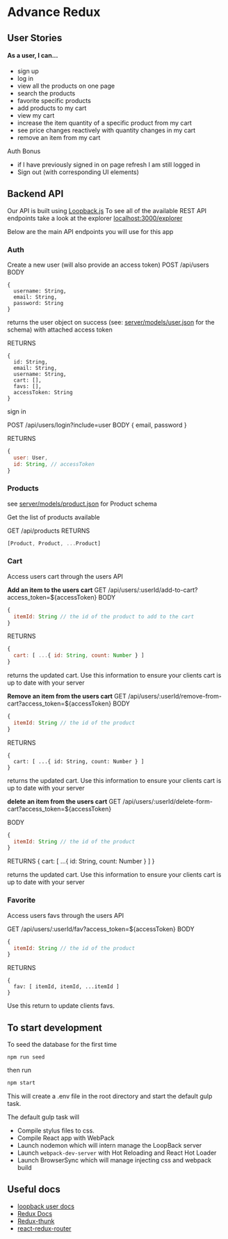 # Advance Redux

## User Stories

#### As a user, I can...
* sign up
* log in
* view all the products on one page
* search the products
* favorite specific products
* add products to my cart
* view my cart
* increase the item quantity of a specific product from my cart
* see price changes reactively with quantity changes in my cart
* remove an item from my cart

Auth Bonus

* if I have previously signed in on page refresh I am still logged in
* Sign out (with corresponding UI elements)

## Backend API

Our API is built using [Loopback.js](https://github.com/strongloop/loopback)
To see all of the available REST API endpoints take a look at the explorer [localhost:3000/explorer](localhost:3000/explorer)

Below are the main API endpoints you will use for this app

### Auth

Create a new user (will also provide an access token)
POST /api/users
BODY
```
{
  username: String,
  email: String,
  password: String
}
```

returns the user object on success (see: [server/models/user.json](server/models/user.json) for the schema) with attached access token

RETURNS
```
{
  id: String,
  email: String,
  username: String,
  cart: [],
  favs: [],
  accessToken: String
}
```

sign in

POST /api/users/login?include=user
BODY {
  email,
  password
}

RETURNS
```js
{
  user: User,
  id: String, // accessToken
}
```

### Products

see [server/models/product.json](server/models/product.json) for Product schema

Get the list of products available

GET /api/products
RETURNS

```js
[Product, Product, ...Product]

```

### Cart

Access users cart through the users API

**Add an item to the users cart**
GET /api/users/:userId/add-to-cart?access_token=${accessToken}
BODY
```js
{
  itemId: String // the id of the product to add to the cart
}
```

RETURNS
```js
{
  cart: [ ...{ id: String, count: Number } ]
}
```

returns the updated cart. Use this information to ensure your clients cart is up
to date with your server


**Remove an item from the users cart**
GET /api/users/:userId/remove-from-cart?access_token=${accessToken}
BODY
```js
{
  itemId: String // the id of the product
}
```

RETURNS
```
{
  cart: [ ...{ id: String, count: Number } ]
}
```

returns the updated cart. Use this information to ensure your clients cart is up
to date with your server

**delete an item from the users cart**
GET /api/users/:userId/delete-form-cart?access_token=${accessToken}

BODY
```js
{
  itemId: String // the id of the product
}
```

RETURNS
{
  cart: [ ...{ id: String, count: Number } ]
}

returns the updated cart. Use this information to ensure your clients cart is up
to date with your server

### Favorite
Access users favs through the users API

GET /api/users/:userId/fav?access_token=${accessToken}
BODY
```js
{
  itemId: String // the id of the product
}
```
RETURNS

```
{
  fav: [ itemId, itemId, ...itemId ]
}
```
Use this return to update clients favs.

## To start development
To seed the database for the first time

```
npm run seed
```
then run

```bash
npm start
```

This will create a .env file in the root directory and start the default gulp
task.

The default gulp task will

* Compile stylus files to css.
* Compile React app with WebPack
* Launch nodemon which will intern manage the LoopBack server
* Launch `webpack-dev-server` with Hot Reloading and React Hot Loader
* Launch BrowserSync which will manage injecting css and webpack build


## Useful docs

* [loopback user docs](https://docs.strongloop.com/display/APIC/User+REST+API)
* [Redux Docs](http://redux.js.org/docs/)
* [Redux-thunk](https://github.com/gaearon/redux-thunk)
* [react-redux-router](https://github.com/reactjs/react-router-redux)
